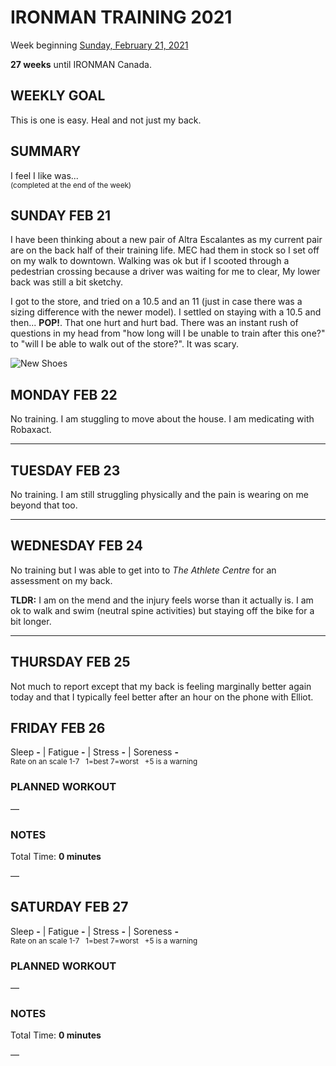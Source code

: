 # IRONMAN TRAINING 2021
Week beginning [Sunday, February 21, 2021](javascript:flick('sun');)

**27 weeks** until IRONMAN Canada.

## WEEKLY GOAL
This is one is easy.  Heal and not just my back.

## SUMMARY
I feel I like was...  
<sup>(completed at the end of the week)</sup>
<!--OVERTRAINING|ON THE EDGE|STAYING CONSISTENT|LAGGING A BIT-->


<!---->
## SUNDAY FEB 21 

I have been thinking about a new pair of Altra Escalantes as my current pair are on the back half of their training life.  MEC had them in stock so I set off on my walk to downtown.  Walking was ok but if I scooted through a pedestrian crossing because a driver was waiting for me to clear, My lower back was still a bit sketchy.

I got to the store, and tried on a 10.5 and an 11 (just in case there was a sizing difference with the newer model).  I settled on staying with a 10.5 and then...  **POP!**. That one hurt and hurt bad.  There was an instant rush of questions in my head from "how long will I be unable to train after this one?" to "will I be able to walk out of the store?".  It was scary.

![New Shoes](/assets/jpg/escalante-2.5-340.jpeg)
<!---->
## MONDAY FEB 22
No training.   I am stuggling to move about the house.  I am medicating with Robaxact.

---
## TUESDAY FEB 23
No training.  I am still struggling physically and the pain is wearing on me beyond that too.

---
## WEDNESDAY FEB 24
No training but I was able to get into to _The Athlete Centre_ for an assessment on my back.

**TLDR:** I am on the mend and the injury feels worse than it actually is.  I am ok to walk and swim (neutral spine activities) but staying off the bike for a bit longer.

---
## THURSDAY FEB 25
Not much to report except that my back is feeling marginally better again today and that I typically feel better after an hour on the phone with Elliot.

<!---->
## FRIDAY FEB 26
Sleep **-** | Fatigue **-** | Stress **-** | Soreness **-**  
<sup>Rate on an scale 1-7 &nbsp; 1=best 7=worst &nbsp; +5 is a warning</sup>

### PLANNED WORKOUT
&mdash; 

### NOTES
Total Time: **0 minutes**

&mdash; 


<!---->
## SATURDAY FEB 27
Sleep **-** | Fatigue **-** | Stress **-** | Soreness **-**  
<sup>Rate on an scale 1-7 &nbsp; 1=best 7=worst &nbsp; +5 is a warning</sup>

### PLANNED WORKOUT
&mdash; 

### NOTES
Total Time: **0 minutes**

&mdash; 


<!---->